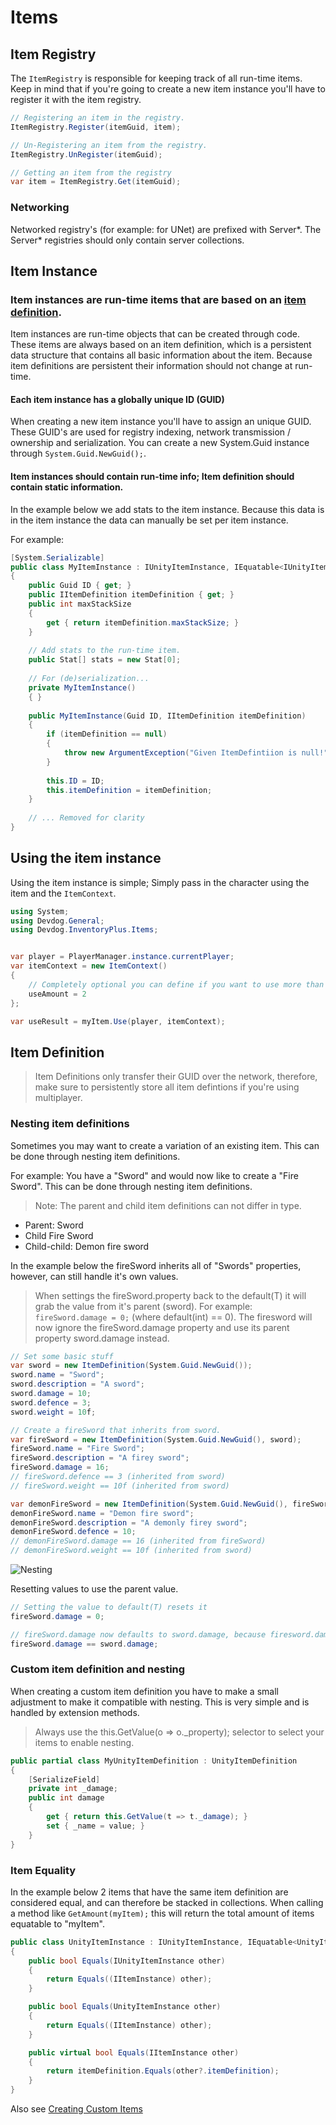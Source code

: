 # Items

## Item Registry

The `ItemRegistry` is responsible for keeping track of all run-time items.
Keep in mind that if you're going to create a new item instance you'll have to register it with the item registry.

```csharp
// Registering an item in the registry.
ItemRegistry.Register(itemGuid, item);

// Un-Registering an item from the registry.
ItemRegistry.UnRegister(itemGuid);

// Getting an item from the registry
var item = ItemRegistry.Get(itemGuid);
```

### Networking

Networked registry's (for example: for UNet) are prefixed with Server*. The Server* registries should only contain server collections.

## Item Instance

### Item instances are run-time items that are based on an [item definition](#item-definition).

Item instances are run-time objects that can be created through code. These items are always based on an item definition, which is a persistent data structure that contains all basic information about the item. Because item definitions are persistent their information should not change at run-time.

#### Each item instance has a globally unique ID (GUID)

When creating a new item instance you'll have to assign an unique GUID. These GUID's are
used for registry indexing, network transmission / ownership and serialization.
You can create a new System.Guid instance through ```System.Guid.NewGuid();```.

#### Item instances should contain run-time info; Item definition should contain static information.

In the example below we add stats to the item instance.
Because this data is in the item instance the data can manually be set per item instance.

For example:

```csharp
[System.Serializable]
public class MyItemInstance : IUnityItemInstance, IEquatable<IUnityItemInstance>
{
    public Guid ID { get; }
    public IItemDefinition itemDefinition { get; }
    public int maxStackSize
    {
        get { return itemDefinition.maxStackSize; }
    }
    
    // Add stats to the run-time item.
    public Stat[] stats = new Stat[0];
    
    // For (de)serialization...
    private MyItemInstance()
    { }
    
    public MyItemInstance(Guid ID, IItemDefinition itemDefinition)
    {
        if (itemDefinition == null)
        {
            throw new ArgumentException("Given ItemDefintiion is null!");
        }
        
        this.ID = ID;
        this.itemDefinition = itemDefinition;
    }
    
    // ... Removed for clarity
}
```

## Using the item instance

Using the item instance is simple; Simply pass in the character using the item and the `ItemContext`.

```csharp
using System;
using Devdog.General;
using Devdog.InventoryPlus.Items;


var player = PlayerManager.instance.currentPlayer;
var itemContext = new ItemContext()
{
	// Completely optional you can define if you want to use more than 1.
	useAmount = 2
};

var useResult = myItem.Use(player, itemContext);
```

## Item Definition

> Item Definitions only transfer their GUID over the network, therefore,
make sure to persistently store all item defintions if you're using multiplayer.

### Nesting item definitions

Sometimes you may want to create a variation of an existing item. This can be done through
nesting item definitions.

For example:
You have a "Sword" and would now like to create a "Fire Sword". This can be done through nesting item definitions.

> Note: The parent and child item definitions can not differ in type.

- Parent: Sword
- Child Fire Sword
- Child-child: Demon fire sword

In the example below the fireSword inherits all of "Swords" properties, however,
can still handle it's own values.

> When settings the fireSword.property back to the default(T) it will grab
the value from it's parent (sword).
For example:  ```fireSword.damage = 0;``` (where default(int) == 0). The firesword will now
ignore the fireSword.damage property and use its parent property sword.damage instead.

```csharp
// Set some basic stuff
var sword = new ItemDefinition(System.Guid.NewGuid());
sword.name = "Sword";
sword.description = "A sword";
sword.damage = 10;
sword.defence = 3;
sword.weight = 10f;

// Create a fireSword that inherits from sword.
var fireSword = new ItemDefinition(System.Guid.NewGuid(), sword);
fireSword.name = "Fire Sword";
fireSword.description = "A firey sword";
fireSword.damage = 16;
// fireSword.defence == 3 (inherited from sword)
// fireSword.weight == 10f (inherited from sword)

var demonFireSword = new ItemDefinition(System.Guid.NewGuid(), fireSword);
demonFireSword.name = "Demon fire sword";
demonFireSword.description = "A demonly firey sword";
demonFireSword.defence = 10;
// demonFireSword.damage == 16 (inherited from fireSword)
// demonFireSword.weight == 10f (inherited from sword)
```

![Nesting](Assets/Nesting.png)

Resetting values to use the parent value.
```csharp
// Setting the value to default(T) resets it
fireSword.damage = 0;

// fireSword.damage now defaults to sword.damage, because firesword.damage is default(T)
fireSword.damage == sword.damage;
```

### Custom item definition and nesting

When creating a custom item definition you have to make a small adjustment to make it compatible with nesting.
This is very simple and is handled by extension methods.

> Always use the this.GetValue(o => o._property); selector to select your items to enable nesting.

```csharp
public partial class MyUnityItemDefinition : UnityItemDefinition
{
    [SerializeField]
    private int _damage;
    public int damage
    {
        get { return this.GetValue(t => t._damage); }
        set { _name = value; }
    }
}
```

### Item Equality

In the example below 2 items that have the same item definition are considered equal, and can therefore be stacked in collections. When calling a method like `GetAmount(myItem);` this will return the total amount of items equatable to "myItem".

```csharp
public class UnityItemInstance : IUnityItemInstance, IEquatable<UnityItemInstance>
{
	public bool Equals(IUnityItemInstance other)
	{
		return Equals((IItemInstance) other);
	}

	public bool Equals(UnityItemInstance other)
	{
		return Equals((IItemInstance) other);
	}

	public virtual bool Equals(IItemInstance other)
	{
		return itemDefinition.Equals(other?.itemDefinition);
	}
}
```

Also see [Creating Custom Items](CustomItem.md)